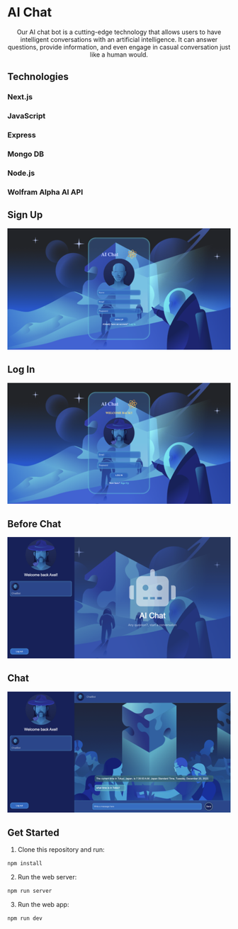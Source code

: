 # AI Chat

<p align="center">
Our AI chat bot is a cutting-edge technology that allows users to have intelligent conversations with an artificial intelligence. It can answer questions, provide information, and even engage in casual conversation just like a human would.

## Technologies

### Next.js
### JavaScript
### Express
### Mongo DB
### Node.js
### Wolfram Alpha AI API


## Sign Up

<img src='./public/images/signup.png'/>


## Log In

<img src='./public/images/login-image.png'/>


## Before Chat

<img src='./public/images/prev-chat.png'/>


## Chat

<img src='./public/images/chat-image.png'/>


## Get Started

1. Clone this repository and run:
```sh
npm install
```
2. Run the web server:
```sh
npm run server
```
3. Run the web app:
```sh
npm run dev
```



